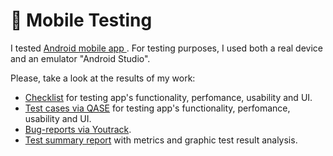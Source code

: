 # 📱 Mobile Testing 

I tested <a href="https://drive.google.com/file/d/1IkqWnm6z293ETG0MdveKTjrsrWd7WQHz/view?usp=sharing"> Android mobile app </a>. For testing purposes, I used both a real device and an emulator "Android Studio". 

Please, take a look at the results of my work: 
 <ul>
<li>  <a href="https://docs.google.com/spreadsheets/d/1-NPjHZ9UNW3U5wAJnivKxFUVaoJEonFc2o_5C_BhIXc/edit#gid=0">Checklist</a> for testing app's functionality, perfomance, usability and UI. </li> 
<li>  <a href="https://drive.google.com/file/d/1VkPa1IAN8fPstDDyqrQwQ-N1KL1yg7Ry/view?usp=sharing">Test cases via QASE</a> for testing app's functionality, perfomance, usability and UI. </li> 
<li>  <a href="https://group4-3.youtrack.cloud/issue/G43-275/Mobile-App-Testing-Olga-Sukhorukova">Bug-reports via Youtrack</a>. </li> 
 <li>  <a href="https://docs.google.com/document/d/1QvT5WCounw0zU4MBNOwrtBGLm4qm94UQNznQNLzmz28/edit?usp=sharing">Test summary report</a> with metrics and graphic test result analysis. </li> 
 
</ul>
